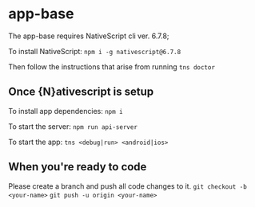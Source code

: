 # app-base
The app-base requires NativeScript cli ver. 6.7.8;

To install NativeScript:
`npm i -g nativescript@6.7.8`

Then follow the instructions that arise from running
`tns doctor`

## Once {N}ativescript is setup
To install app dependencies:
`npm i`

To start the server:
`npm run api-server`

To start the app:
`tns <debug|run> <android|ios>`

## When you're ready to code
Please create a branch and push all code changes to it.
`git checkout -b <your-name>`
`git push -u origin <your-name>`
